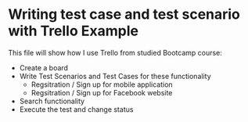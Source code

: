 # Writing test case and test scenario with Trello Example
This file will show how I use Trello from studied Bootcamp course:
- Create a board
- Write Test Scenarios and Test Cases for these functionality
  - Regsitration / Sign up for mobile application
  - Regsitration / Sign up for Facebook website
 - Search functionality
- Execute the test and change status
